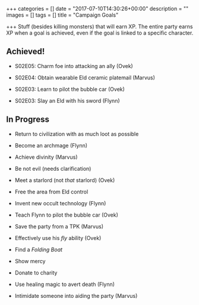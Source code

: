 +++
categories = []
date = "2017-07-10T14:30:26+00:00"
description = ""
images = []
tags = []
title = "Campaign Goals"

+++
Stuff (besides killing monsters) that will earn XP. The entire party earns XP when a goal is achieved, even if the goal is linked to a specific character.

## Achieved!

* S02E05: Charm foe into attacking an ally (Ovek)

* S02E04: Obtain wearable Eld ceramic platemail (Marvus)

* S02E03: Learn to pilot the bubble car (Ovek)

* S02E03: Slay an Eld with his sword (Flynn)

## In Progress

* Return to civilization with as much loot as possible

* Become an archmage (Flynn)

* Achieve divinity (Marvus)

* Be not evil (needs clarification)

* Meet a starlord (not *that* starlord) (Ovek)

* Free the area from Eld control

* Invent new occult technology (Flynn)

* Teach Flynn to pilot the bubble car (Ovek)

* Save the party from a TPK (Marvus)

* Effectively use his *fly* ability (Ovek)

* Find a *Folding Boat*

* Show mercy

* Donate to charity

* Use healing magic to avert death (Flynn)

* Intimidate someone into aiding the party (Marvus)